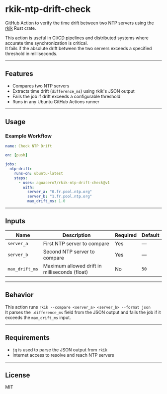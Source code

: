 # rkik-ntp-drift-check

GitHub Action to verify the time drift between two NTP servers using the [rkik](https://crates.io/crates/rkik) Rust crate.

This action is useful in CI/CD pipelines and distributed systems where accurate time synchronization is critical.  
It fails if the absolute drift between the two servers exceeds a specified threshold in milliseconds.

---

## Features

- Compares two NTP servers
- Extracts time drift (`difference_ms`) using rkik's JSON output
- Fails the job if drift exceeds a configurable threshold
- Runs in any Ubuntu GitHub Actions runner

---

## Usage

### Example Workflow

```yaml
name: Check NTP Drift

on: [push]

jobs:
  ntp-drift:
    runs-on: ubuntu-latest
    steps:
      - uses: aguacero7/rkik-ntp-drift-check@v1
        with:
          server_a: "0.fr.pool.ntp.org"
          server_b: "1.fr.pool.ntp.org"
          max_drift_ms: 1.0
```

---

## Inputs

| Name           | Description                                         | Required | Default |
|----------------|-----------------------------------------------------|----------|---------|
| `server_a`     | First NTP server to compare                         | Yes      | —       |
| `server_b`     | Second NTP server to compare                        | Yes      | —       |
| `max_drift_ms` | Maximum allowed drift in milliseconds (float)      | No       | `50`    |

---

## Behavior

This action runs `rkik --compare <server_a> <server_b> --format json`  
It parses the `.difference_ms` field from the JSON output and fails the job if it exceeds the `max_drift_ms` input.

---

## Requirements

- `jq` is used to parse the JSON output from `rkik`
- Internet access to resolve and reach NTP servers

---

## License

MIT
